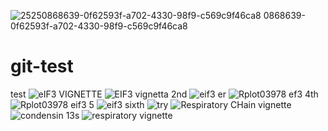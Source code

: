 
![25![250868639-0f62593f-a702-4330-98f9-c569c9f46ca8](https://github.com/hugoagno3/git-test/assets/82643524/8bd47da7-b9a7-4f6a-8189-69142d52bdd1)
0868639-0f62593f-a702-4330-98f9-c569c9f46ca8](https://github.com/hugoagno3/git-test/assets/82643524/40c530fb-aabf-412e-a949-9472a4b422f4)


# git-test
test
![eIF3 VIGNETTE](https://github.com/hugoagno3/git-test/assets/82643524/a5da105a-edaa-49bd-8ae7-ff6a7611140f)
![EIF3 vignetta 2nd](https://github.com/hugoagno3/git-test/assets/82643524/8e4989a9-4cf7-4bd0-a3d0-7a3d31b389bb)
![eif3 er](https://github.com/hugoagno3/git-test/assets/82643524/6673b4cc-d8bb-4b77-94e0-5166a373db06)
![Rplot03978 ef3 4th](https://github.com/hugoagno3/git-test/assets/82643524/b07c825b-6f4b-4b4f-8e3a-481419f11bf1)
![Rplot03978 eif3 5](https://github.com/hugoagno3/git-test/assets/82643524/f6094d5d-53cb-4a1c-9b80-16fbf4f29827)
![eif3 sixth](https://github.com/hugoagno3/git-test/assets/82643524/34528810-3cbc-4bd6-9df5-fd9ec7b591b0)
![try](https://github.com/hugoagno3/git-test/assets/82643524/5bd12f60-ce1d-4605-87f6-ebdfb96850ab)
![Respiratory CHain vignette](https://github.com/hugoagno3/git-test/assets/82643524/e4e22c8e-ce61-4216-bddd-d427a7d0c9ab)
![condensin 13s](https://github.com/hugoagno3/git-test/assets/82643524/85db2719-eb81-4500-81b0-2873f8929b4c)
![respiratory vignette](https://github.com/hugoagno3/git-test/assets/82643524/7395675d-00dd-4f7f-a6cc-9f35122fe043)
